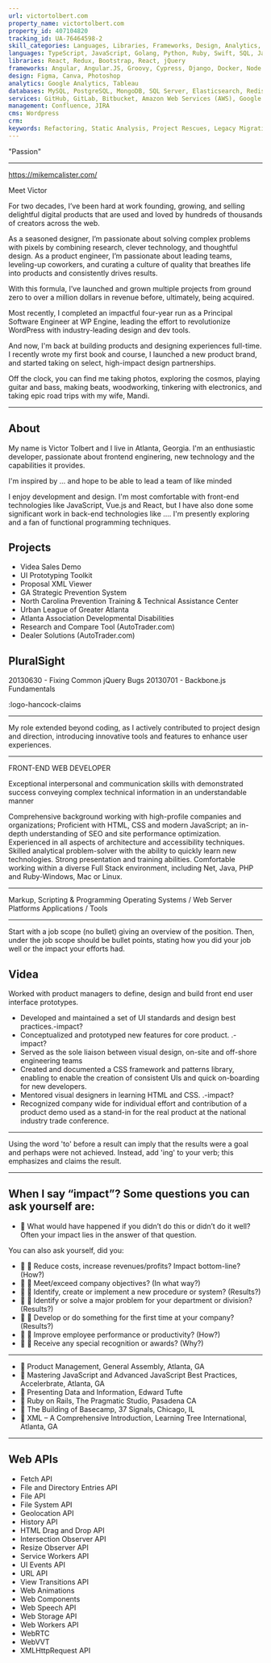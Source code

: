 ```yaml
---
url: victortolbert.com
property_name: victortolbert.com
property_id: 407104820
tracking_id: UA-76464598-2
skill_categories: Languages, Libraries, Frameworks, Design, Analytics, Databases, Services, Management, CMS, CRM
languages: TypeScript, JavaScript, Golang, Python, Ruby, Swift, SQL, Java, CSS, Python, SQL, TypeScript, Salesforce Apex, Perl
libraries: React, Redux, Bootstrap, React, jQuery
frameworks: Angular, Angular.JS, Groovy, Cypress, Django, Docker, Node.js, React Native, Terraform, Kubernetes Kafka, Salesforce Lightning Design System (SLDS), Ruby on Rails, TensorFlow
design: Figma, Canva, Photoshop
analytics: Google Analytics, Tableau
databases: MySQL, PostgreSQL, MongoDB, SQL Server, Elasticsearch, Redis
services: GitHub, GitLab, Bitbucket, Amazon Web Services (AWS), Google Cloud Platform (GCP), Google Maps, Authorize.net, Braintree, Stripe, TMDB
management: Confluence, JIRA
cms: Wordpress
crm:
keywords: Refactoring, Static Analysis, Project Rescues, Legacy Migrations, Rapid UI Prototyping
---
```


"Passion"

---

https://mikemcalister.com/

Meet Victor

For two decades, I’ve been hard at work founding, growing, and selling delightful digital products that are used and loved by hundreds of thousands of creators across the web.

As a seasoned designer, I’m passionate about solving complex problems with pixels by combining research, clever technology, and thoughtful design. As a product engineer, I’m passionate about leading teams, leveling-up coworkers, and curating a culture of quality that breathes life into products and consistently drives results.

With this formula, I’ve launched and grown multiple projects from ground zero to over a million dollars in revenue before, ultimately, being acquired.

Most recently, I completed an impactful four-year run as a Principal Software Engineer at WP Engine, leading the effort to revolutionize WordPress with industry-leading design and dev tools.

And now, I'm back at building products and designing experiences full-time. I recently wrote my first book and course, I launched a new product brand, and started taking on select, high-impact design partnerships.

Off the clock, you can find me taking photos, exploring the cosmos, playing guitar and bass, making beats, woodworking, tinkering with electronics, and taking epic road trips with my wife, Mandi.

---

## About

My name is Victor Tolbert and I live in Atlanta, Georgia.
I'm an enthusiastic developer, passionate about frontend enginering, new technology and the capabilities it provides.

I'm inspired by ... and hope to be able to lead a team of like minded

I enjoy development and design. I'm most comfortable with front-end technologies like JavaScript, Vue.js and React, but I have also done some significant work in back-end technologies like .... I'm presently exploring and a fan of functional programming techniques.

## Projects

- Videa Sales Demo
- UI Prototyping Toolkit
- Proposal XML Viewer
- GA Strategic Prevention System
- North Carolina Prevention Training & Technical Assistance Center
- Urban League of Greater Atlanta
- Atlanta Association Developmental Disabilities
- Research and Compare Tool (AutoTrader.com)
- Dealer Solutions (AutoTrader.com)

## PluralSight

20130630 - Fixing Common jQuery Bugs
20130701 - Backbone.js Fundamentals

:logo-hancock-claims

---

My role extended beyond coding, as I actively contributed to project design and direction, introducing innovative tools and features to enhance user experiences.

---

FRONT-END WEB DEVELOPER

Exceptional interpersonal and communication skills with demonstrated success conveying complex technical information in an understandable manner

Comprehensive background working with high-profile companies and organizations; Proficient with HTML, CSS and modern JavaScript; an in-depth understanding of SEO and site performance optimization. Experienced in all aspects of architecture and accessibility techniques. Skilled analytical problem-solver with the ability to quickly learn new technologies. Strong presentation and training abilities. Comfortable working within a diverse Full Stack environment, including Net, Java, PHP and Ruby-Windows, Mac or Linux.

---

Markup, Scripting & Programming
Operating Systems / Web Server Platforms
Applications / Tools

---

Start with a job scope (no bullet) giving an overview of the position. Then, under the job scope should be bullet points, stating how you did your job well or the impact your efforts had.

## Videa

Worked with product managers to define, design and build front end user interface prototypes.

- Developed and maintained a set of UI standards and design best practices.-impact?
- Conceptualized and prototyped new features for core product. .-impact?
- Served as the sole liaison between visual design, on-site and off-shore engineering teams
- Created and documented a CSS framework and patterns library, enabling to enable the creation of consistent UIs and quick on-boarding for new developers.
- Mentored visual designers in learning HTML and CSS. .-impact?
- Recognized company wide for individual effort and contribution of a product demo used as a stand-in for the real product at the national industry trade conference.

---

Using the word 'to' before a result can imply that the results were a goal and perhaps were not achieved. Instead, add 'ing' to your verb; this emphasizes and claims the result.

---

## When I say “impact”? Some questions you can ask yourself are:

-  What would have happened if you didn’t do this or didn’t do it well? Often your impact lies in the answer of that question.

You can also ask yourself, did you:

-   Reduce costs, increase revenues/profits? Impact bottom-line? (How?)
-   Meet/exceed company objectives? (In what way?)
-   Identify, create or implement a new procedure or system? (Results?)
-   Identify or solve a major problem for your department or division? (Results?)
-   Develop or do something for the first time at your company? (Results?)
-   Improve employee performance or productivity? (How?)
-   Receive any special recognition or awards? (Why?)

---

-  Product Management, General Assembly, Atlanta, GA
-  Mastering JavaScript and Advanced JavaScript Best Practices, Accelerbrate, Atlanta, GA
-  Presenting Data and Information, Edward Tufte
-  Ruby on Rails, The Pragmatic Studio, Pasadena CA
-  The Building of Basecamp, 37 Signals, Chicago, IL
-  XML – A Comprehensive Introduction, Learning Tree International, Atlanta, GA

---

## Web APIs

- Fetch API
- File and Directory Entries API
- File API
- File System API
- Geolocation API
- History API
- HTML Drag and Drop API
- Intersection Observer API
- Resize Observer API
- Service Workers API
- UI Events API
- URL API
- View Transitions API
- Web Animations
- Web Components
- Web Speech API
- Web Storage API
- Web Workers API
- WebRTC
- WebVVT
- XMLHttpRequest API
